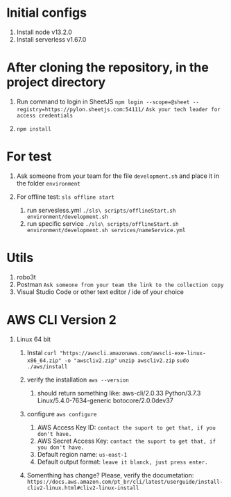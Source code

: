 # Initial configs

1. Install node v13.2.0
2. Install serverless v1.67.0

# After cloning the repository, in the project directory

1. Run command to login in SheetJS
   `npm login --scope=@sheet --registry=https://pylon.sheetjs.com:54111/`
   `Ask your tech leader for access credentials`

2. `npm install`

# For test

1. Ask someone from your team for the file `development.sh` and place it in the folder `environment`

2. For offline test: `sls offline start`
   1. run servesless.yml `./sls\ scripts/offlineStart.sh environment/development.sh`
   2. run specific service `./sls\ scripts/offlineStart.sh environment/development.sh services/nameService.yml`

# Utils

1. robo3t
2. Postman
   `Ask someone from your team the link to the collection copy`
3. Visual Studio Code or other text editor / ide of your choice

[//]: # "# Folder Structure"
[//]: # "## documentation"
[//]: # "## sls scripts"
[//]: # "## src"
[//]: # "## tests"

# AWS CLI Version 2

1. Linux 64 bit

   1. Instal
      `curl "https://awscli.amazonaws.com/awscli-exe-linux-x86_64.zip" -o "awscliv2.zip"`
      `unzip awscliv2.zip`
      `sudo ./aws/install`
   2. verify the installation
      `aws --version`
      1. should return something like:
         aws-cli/2.0.33 Python/3.7.3 Linux/5.4.0-7634-generic botocore/2.0.0dev37
   3. configure
      `aws configure`

      1. AWS Access Key ID: `contact the suport to get that, if you don't have.`
      2. AWS Secret Access Key: `contact the suport to get that, if you don't have.`
      3. Default region name: `us-east-1`
      4. Default output format: `leave it blanck, just press enter.`

   4. Somenthing has change?
      Please, verify the documetation:
      `https://docs.aws.amazon.com/pt_br/cli/latest/userguide/install-cliv2-linux.html#cliv2-linux-install`
